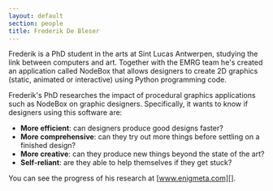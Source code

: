 ```yaml
---
layout: default
section: people
title: Frederik De Bleser
---
```

Frederik is a PhD student in the arts at Sint Lucas Antwerpen, studying the link between computers and art. Together with the EMRG team he's created an application called NodeBox that allows designers to create 2D graphics (static, animated or interactive) using Python programming code.

Frederik's PhD researches the impact of procedural graphics applications such as NodeBox on graphic designers. Specifically, it wants to know if designers using this software are:

* **More efficient**: can designers produce good designs faster?
* **More comprehensive**: can they try out more things before settling on a finished design?
* **More creative**: can they produce new things beyond the state of the art?
* **Self-reliant**: are they able to help themselves if they get stuck?

You can see the progress of his research at [www.enigmeta.com][].

[www.enigmeta.com]: http://www.enigmeta.com/

